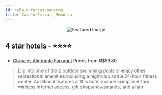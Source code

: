 ```yaml
---
id: cala-n-forcat-menorca
title: Cala'n Forcat, Menorca
---
```


<center><img src="https://i.travelapi.com/hotels/1000000/910000/909900/909805/578a2afa_z.jpg" alt="Featured Image" /></center>


##  4 star hotels - ⭐️⭐️⭐️⭐️

-    [Globales Almirante Farragut](https://us.hurb.com/hotels/cala-n-forcat/globales-almirante-farragut-JNP-JP738276?cmp=18055) Prices from R$59.80
   > Dip into one of the 2 outdoor swimming pools or enjoy other recreational amenities including a nightclub and a 24-hour fitness center. Additional features at this hotel include complimentary wireless Internet access, gift shops/newsstands, and a hair
